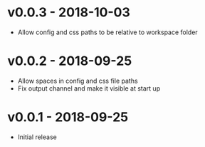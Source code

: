 # v0.0.3 - 2018-10-03
- Allow config and css paths to be relative to workspace folder

# v0.0.2 - 2018-09-25
- Allow spaces in config and css file paths
- Fix output channel and make it visible at start up

# v0.0.1 - 2018-09-25
- Initial release
